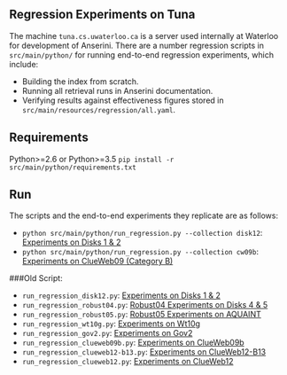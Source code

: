 ## Regression Experiments on Tuna

The machine `tuna.cs.uwaterloo.ca` is a server used internally at Waterloo for development of Anserini. There are a number regression scripts in `src/main/python/` for running end-to-end regression experiments, which include:

+ Building the index from scratch.
+ Running all retrieval runs in Anserini documentation.
+ Verifying results against effectiveness figures stored in `src/main/resources/regression/all.yaml`.

## Requirements

Python>=2.6 or Python>=3.5
`pip install -r src/main/python/requirements.txt`

## Run

The scripts and the end-to-end experiments they replicate are as follows:

+ `python src/main/python/run_regression.py --collection disk12`: [Experiments on Disks 1 &amp; 2](experiments-disk12.md)
+ `python src/main/python/run_regression.py --collection cw09b`: [Experiments on ClueWeb09 (Category B)](experiments-cw09b.md)

###Old Script:

+ `run_regression_disk12.py`: [Experiments on Disks 1 &amp; 2](experiments-disk12-old.md)
+ `run_regression_robust04.py`: [Robust04 Experiments on Disks 4 &amp; 5](experiments-robust04-old.md)
+ `run_regression_robust05.py`: [Robust05 Experiments on AQUAINT](experiments-robust05-old.md)
+ `run_regression_wt10g.py`: [Experiments on Wt10g](experiments-wt10g-old.md)
+ `run_regression_gov2.py`: [Experiments on Gov2](experiments-gov2-old.md)
+ `run_regression_clueweb09b.py`: [Experiments on ClueWeb09b](experiments-clueweb09b-old.md)
+ `run_regression_clueweb12-b13.py`: [Experiments on ClueWeb12-B13](experiments-clueweb12-b13-old.md)
+ `run_regression_clueweb12.py`: [Experiments on ClueWeb12](experiments-clueweb12-old.md)
